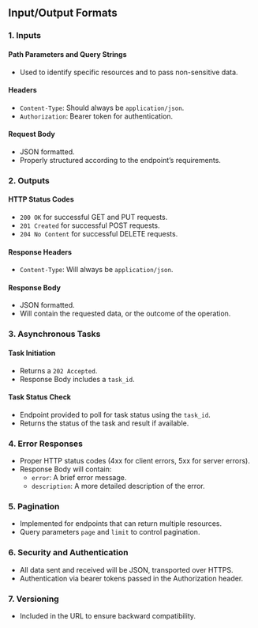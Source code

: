 ## **Input/Output Formats**

### **1. Inputs**

#### **Path Parameters and Query Strings**
   - Used to identify specific resources and to pass non-sensitive data.

#### **Headers**
   - `Content-Type`: Should always be `application/json`.
   - `Authorization`: Bearer token for authentication.

#### **Request Body**
   - JSON formatted.
   - Properly structured according to the endpoint’s requirements.

### **2. Outputs**

#### **HTTP Status Codes**
   - `200 OK` for successful GET and PUT requests.
   - `201 Created` for successful POST requests.
   - `204 No Content` for successful DELETE requests.

#### **Response Headers**
   - `Content-Type`: Will always be `application/json`.

#### **Response Body**
   - JSON formatted.
   - Will contain the requested data, or the outcome of the operation.

### **3. Asynchronous Tasks**

#### **Task Initiation**
   - Returns a `202 Accepted`.
   - Response Body includes a `task_id`.

#### **Task Status Check**
   - Endpoint provided to poll for task status using the `task_id`.
   - Returns the status of the task and result if available.

### **4. Error Responses**

   - Proper HTTP status codes (4xx for client errors, 5xx for server errors).
   - Response Body will contain:
     - `error`: A brief error message.
     - `description`: A more detailed description of the error.

### **5. Pagination**

   - Implemented for endpoints that can return multiple resources.
   - Query parameters `page` and `limit` to control pagination.

### **6. Security and Authentication**

   - All data sent and received will be JSON, transported over HTTPS.
   - Authentication via bearer tokens passed in the Authorization header.

### **7. Versioning**

   - Included in the URL to ensure backward compatibility.
